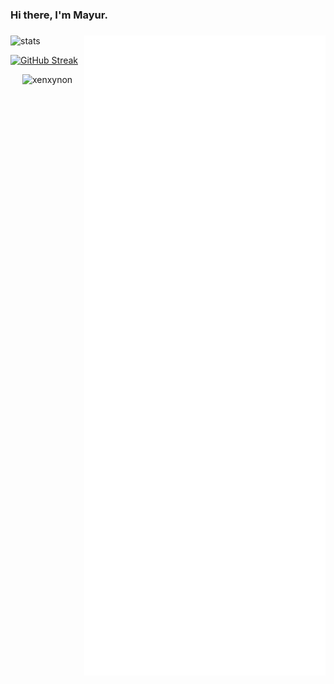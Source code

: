 ### Hi there, I'm Mayur.
###
<img align="right" src="./github-metrics.svg" />

![stats](https://github-readme-stats.vercel.app/api?username=xenxynon&hide=prs&show_icons=true&theme=buefy)

[![GitHub Streak](https://streak-stats.demolab.com?user=xenxynon)](https://git.io/streak-stats)

<p align="center"> <img src="https://komarev.com/ghpvc/?username=xenxynon&style=flat-square" alt="xenxynon" /> </p>
